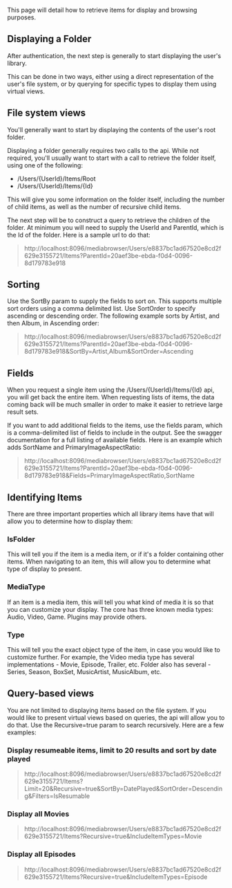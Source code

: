This page will detail how to retrieve items for display and browsing purposes.

## Displaying a Folder
After authentication, the next step is generally to start displaying the user's library.

This can be done in two ways, either using a direct representation of the user's file system, or by querying for specific types to display them using virtual views.

## File system views

You'll generally want to start by displaying the contents of the user's root folder.

Displaying a folder generally requires two calls to the api. While not required, you'll usually want to start with a call to retrieve the folder itself, using one of the following:
* /Users/{UserId}/Items/Root
* /Users/{UserId}/Items/{Id}

This will give you some information on the folder itself, including the number of child items, as well as the number of recursive child items. 

The next step will be to construct a query to retrieve the children of the folder. At minimum you will need to supply the UserId and ParentId, which is the Id of the folder. Here is a sample url to do that:

> http://localhost:8096/mediabrowser/Users/e8837bc1ad67520e8cd2f629e3155721/Items?ParentId=20aef3be-ebda-f0d4-0096-8d179783e918

## Sorting
Use the SortBy param to supply the fields to sort on. This supports multiple sort orders using a comma delimited list. Use SortOrder to specify ascending or descending order. The following example sorts by Artist, and then Album, in Ascending order:

> http://localhost:8096/mediabrowser/Users/e8837bc1ad67520e8cd2f629e3155721/Items?ParentId=20aef3be-ebda-f0d4-0096-8d179783e918&SortBy=Artist,Album&SortOrder=Ascending

## Fields

When you request a single item using the /Users/{UserId}/Items/{Id} api, you will get back the entire item. When requesting lists of items, the data coming back will be much smaller in order to make it easier to retrieve large result sets.

If you want to add additional fields to the items, use the fields param, which is a comma-delimited list of fields to include in the output. See the swagger documentation for a full listing of available fields. Here is an example which adds SortName and PrimaryImageAspectRatio:

> http://localhost:8096/mediabrowser/Users/e8837bc1ad67520e8cd2f629e3155721/Items?ParentId=20aef3be-ebda-f0d4-0096-8d179783e918&Fields=PrimaryImageAspectRatio,SortName

## Identifying Items

There are three important properties which all library items have that will allow you to determine how to display them:

### IsFolder
This will tell you if the item is a media item, or if it's a folder containing other items. When navigating to an item, this will allow you to determine what type of display to present.

### MediaType
If an item is a media item, this will tell you what kind of media it is so that you can customize your display. The core has three known media types: Audio, Video, Game. Plugins may provide others.

### Type
This will tell you the exact object type of the item, in case you would like to customize further. For example, the Video media type has several implementations - Movie, Episode, Trailer, etc. Folder also has several - Series, Season, BoxSet, MusicArtist, MusicAlbum, etc.

## Query-based views
You are not limited to displaying items based on the file system. If you would like to present virtual views based on queries, the api will allow you to do that. Use the Recursive=true param to search recursively. Here are a few examples:

### Display resumeable items, limit to 20 results and sort by date played
> http://localhost:8096/mediabrowser/Users/e8837bc1ad67520e8cd2f629e3155721/Items?Limit=20&Recursive=true&SortBy=DatePlayed&SortOrder=Descending&Filters=IsResumable

### Display all Movies
> http://localhost:8096/mediabrowser/Users/e8837bc1ad67520e8cd2f629e3155721/Items?Recursive=true&IncludeItemTypes=Movie

### Display all Episodes
> http://localhost:8096/mediabrowser/Users/e8837bc1ad67520e8cd2f629e3155721/Items?Recursive=true&IncludeItemTypes=Episode